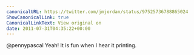 ```yaml
---
canonicalURL: https://twitter.com/jmjordan/status/97525736788865024
ShowCanonicalLink: true
CanonicalLinkText: View original on
date: 2011-07-31T04:35:22+00:00
---
```

@pennypascal Yeah! It is fun when I hear it printing.